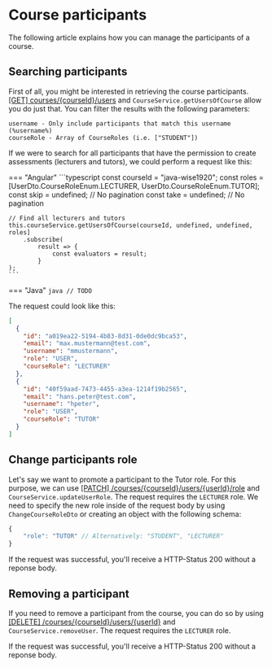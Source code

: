 # Course participants

The following article explains how you can manage the participants of a course.

## Searching participants

First of all, you might be interested in retrieving the course participants. 
[[GET] courses/{courseId}/users](http://147.172.178.30:3000/api/#/courses/getUsersOfCourse) and `CourseService.getUsersOfCourse`
allow you do just that. You can filter the results with the following parameters:
```
username - Only include participants that match this username (%username%)
courseRole - Array of CourseRoles (i.e. ["STUDENT"])
```

If we were to search for all participants that have the permission to create assessments (lecturers and tutors),
we could perform a request like this:

=== "Angular"
	```typescript
	const courseId = "java-wise1920";
	const roles = [UserDto.CourseRoleEnum.LECTURER, UserDto.CourseRoleEnum.TUTOR];
	const skip = undefined; // No pagination 
	const take = undefined; // No pagination

	// Find all lecturers and tutors
	this.courseService.getUsersOfCourse(courseId, undefined, undefined, roles]
		.subscribe(
			result => {
				const evaluators = result;
			}
	);
	```

=== "Java"
	```java
	// TODO
	```

The request could look like this:
```json
[
  {
    "id": "a019ea22-5194-4b83-8d31-0de0dc9bca53",
    "email": "max.mustermann@test.com",
    "username": "mmustermann",
    "role": "USER",
    "courseRole": "LECTURER"
  },
  {
    "id": "40f59aad-7473-4455-a3ea-1214f19b2565",
    "email": "hans.peter@test.com",
    "username": "hpeter",
    "role": "USER",
    "courseRole": "TUTOR"
  }
]
```

## Change participants role

Let's say we want to promote a participant to the Tutor role. For this purpose, we can use 
[[PATCH] /courses/{courseId}/users/{userId}/role](http://147.172.178.30:3000/api/#/courses/updateUserRole) and
`CourseService.updateUserRole`. The request requires the `LECTURER` role.
We need to specify the new role inside of the request body by using `ChangeCourseRoleDto` or
creating an object with the following schema:
```typescript
{
	"role": "TUTOR" // Alternatively: "STUDENT", "LECTURER"
}
```
If the request was successful, you'll receive a HTTP-Status 200 without a reponse body.

## Removing a participant

If you need to remove a participant from the course, you can do so by using [[DELETE] /courses/{courseId}/users/{userId}](http://147.172.178.30:3000/api/#/courses/removeUser)
and `CourseService.removeUser`.
The request requires the `LECTURER` role.

If the request was successful, you'll receive a HTTP-Status 200 without a reponse body.
